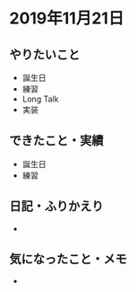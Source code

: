 # 2019年11月21日

## やりたいこと

- 誕生日
- 練習
- Long Talk
- 実装

## できたこと・実績

- 誕生日
- 練習

## 日記・ふりかえり

- 

## 気になったこと・メモ

- 
